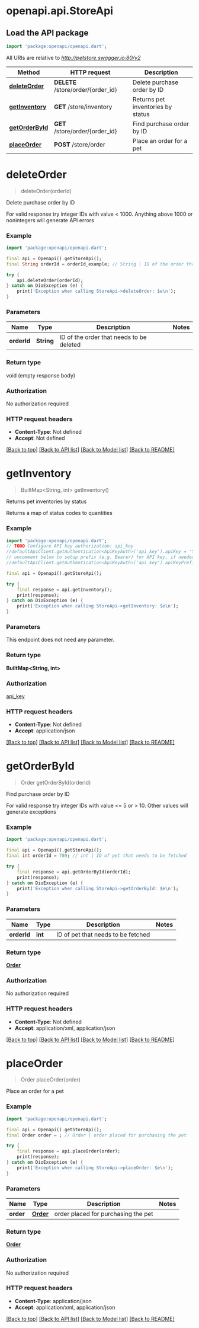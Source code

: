 # openapi.api.StoreApi

## Load the API package
```dart
import 'package:openapi/openapi.dart';
```

All URIs are relative to *http://petstore.swagger.io:80/v2*

Method | HTTP request | Description
------------- | ------------- | -------------
[**deleteOrder**](StoreApi.md#deleteorder) | **DELETE** /store/order/{order_id} | Delete purchase order by ID
[**getInventory**](StoreApi.md#getinventory) | **GET** /store/inventory | Returns pet inventories by status
[**getOrderById**](StoreApi.md#getorderbyid) | **GET** /store/order/{order_id} | Find purchase order by ID
[**placeOrder**](StoreApi.md#placeorder) | **POST** /store/order | Place an order for a pet


# **deleteOrder**
> deleteOrder(orderId)

Delete purchase order by ID

For valid response try integer IDs with value < 1000. Anything above 1000 or nonintegers will generate API errors

### Example
```dart
import 'package:openapi/openapi.dart';

final api = Openapi().getStoreApi();
final String orderId = orderId_example; // String | ID of the order that needs to be deleted

try {
    api.deleteOrder(orderId);
} catch on DioException (e) {
    print('Exception when calling StoreApi->deleteOrder: $e\n');
}
```

### Parameters

Name | Type | Description  | Notes
------------- | ------------- | ------------- | -------------
 **orderId** | **String**| ID of the order that needs to be deleted | 

### Return type

void (empty response body)

### Authorization

No authorization required

### HTTP request headers

 - **Content-Type**: Not defined
 - **Accept**: Not defined

[[Back to top]](#) [[Back to API list]](../README.md#documentation-for-api-endpoints) [[Back to Model list]](../README.md#documentation-for-models) [[Back to README]](../README.md)

# **getInventory**
> BuiltMap<String, int> getInventory()

Returns pet inventories by status

Returns a map of status codes to quantities

### Example
```dart
import 'package:openapi/openapi.dart';
// TODO Configure API key authorization: api_key
//defaultApiClient.getAuthentication<ApiKeyAuth>('api_key').apiKey = 'YOUR_API_KEY';
// uncomment below to setup prefix (e.g. Bearer) for API key, if needed
//defaultApiClient.getAuthentication<ApiKeyAuth>('api_key').apiKeyPrefix = 'Bearer';

final api = Openapi().getStoreApi();

try {
    final response = api.getInventory();
    print(response);
} catch on DioException (e) {
    print('Exception when calling StoreApi->getInventory: $e\n');
}
```

### Parameters
This endpoint does not need any parameter.

### Return type

**BuiltMap&lt;String, int&gt;**

### Authorization

[api_key](../README.md#api_key)

### HTTP request headers

 - **Content-Type**: Not defined
 - **Accept**: application/json

[[Back to top]](#) [[Back to API list]](../README.md#documentation-for-api-endpoints) [[Back to Model list]](../README.md#documentation-for-models) [[Back to README]](../README.md)

# **getOrderById**
> Order getOrderById(orderId)

Find purchase order by ID

For valid response try integer IDs with value <= 5 or > 10. Other values will generate exceptions

### Example
```dart
import 'package:openapi/openapi.dart';

final api = Openapi().getStoreApi();
final int orderId = 789; // int | ID of pet that needs to be fetched

try {
    final response = api.getOrderById(orderId);
    print(response);
} catch on DioException (e) {
    print('Exception when calling StoreApi->getOrderById: $e\n');
}
```

### Parameters

Name | Type | Description  | Notes
------------- | ------------- | ------------- | -------------
 **orderId** | **int**| ID of pet that needs to be fetched | 

### Return type

[**Order**](Order.md)

### Authorization

No authorization required

### HTTP request headers

 - **Content-Type**: Not defined
 - **Accept**: application/xml, application/json

[[Back to top]](#) [[Back to API list]](../README.md#documentation-for-api-endpoints) [[Back to Model list]](../README.md#documentation-for-models) [[Back to README]](../README.md)

# **placeOrder**
> Order placeOrder(order)

Place an order for a pet



### Example
```dart
import 'package:openapi/openapi.dart';

final api = Openapi().getStoreApi();
final Order order = ; // Order | order placed for purchasing the pet

try {
    final response = api.placeOrder(order);
    print(response);
} catch on DioException (e) {
    print('Exception when calling StoreApi->placeOrder: $e\n');
}
```

### Parameters

Name | Type | Description  | Notes
------------- | ------------- | ------------- | -------------
 **order** | [**Order**](Order.md)| order placed for purchasing the pet | 

### Return type

[**Order**](Order.md)

### Authorization

No authorization required

### HTTP request headers

 - **Content-Type**: application/json
 - **Accept**: application/xml, application/json

[[Back to top]](#) [[Back to API list]](../README.md#documentation-for-api-endpoints) [[Back to Model list]](../README.md#documentation-for-models) [[Back to README]](../README.md)

